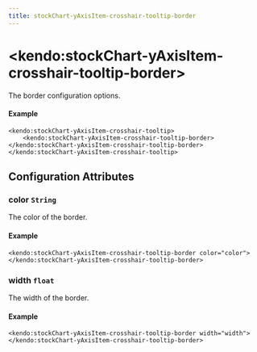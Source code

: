 ```yaml
---
title: stockChart-yAxisItem-crosshair-tooltip-border
---
```


# \<kendo:stockChart-yAxisItem-crosshair-tooltip-border\>

The border configuration options.

#### Example
    <kendo:stockChart-yAxisItem-crosshair-tooltip>
        <kendo:stockChart-yAxisItem-crosshair-tooltip-border></kendo:stockChart-yAxisItem-crosshair-tooltip-border>
    </kendo:stockChart-yAxisItem-crosshair-tooltip>

## Configuration Attributes

### color `String`

The color of the border.

#### Example
    <kendo:stockChart-yAxisItem-crosshair-tooltip-border color="color">
    </kendo:stockChart-yAxisItem-crosshair-tooltip-border>

### width `float`

The width of the border.

#### Example
    <kendo:stockChart-yAxisItem-crosshair-tooltip-border width="width">
    </kendo:stockChart-yAxisItem-crosshair-tooltip-border>

